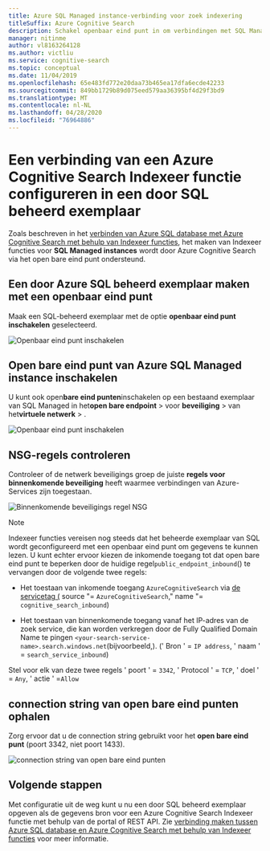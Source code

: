 ```yaml
---
title: Azure SQL Managed instance-verbinding voor zoek indexering
titleSuffix: Azure Cognitive Search
description: Schakel openbaar eind punt in om verbindingen met SQL Managed instances toe te staan vanuit een Indexeer functie op Azure Cognitive Search.
manager: nitinme
author: vl8163264128
ms.author: victliu
ms.service: cognitive-search
ms.topic: conceptual
ms.date: 11/04/2019
ms.openlocfilehash: 65e483fd772e20daa73b465ea17dfa6ecde42233
ms.sourcegitcommit: 849bb1729b89d075eed579aa36395bf4d29f3bd9
ms.translationtype: MT
ms.contentlocale: nl-NL
ms.lasthandoff: 04/28/2020
ms.locfileid: "76964886"
---
```

# <a name="configure-a-connection-from-an-azure-cognitive-search-indexer-to-sql-managed-instance"></a>Een verbinding van een Azure Cognitive Search Indexeer functie configureren in een door SQL beheerd exemplaar

Zoals beschreven in het [verbinden van Azure SQL database met Azure Cognitive Search met behulp van Indexeer functies](search-howto-connecting-azure-sql-database-to-azure-search-using-indexers.md#faq), het maken van Indexeer functies voor **SQL Managed instances** wordt door Azure Cognitive Search via het open bare eind punt ondersteund.

## <a name="create-azure-sql-managed-instance-with-public-endpoint"></a>Een door Azure SQL beheerd exemplaar maken met een openbaar eind punt
Maak een SQL-beheerd exemplaar met de optie **openbaar eind punt inschakelen** geselecteerd.

   ![Openbaar eind punt inschakelen](media/search-howto-connecting-azure-sql-mi-to-azure-search-using-indexers/enable-public-endpoint.png "Openbaar eind punt inschakelen")

## <a name="enable-azure-sql-managed-instance-public-endpoint"></a>Open bare eind punt van Azure SQL Managed instance inschakelen
U kunt ook open**bare eind punten**inschakelen op een bestaand exemplaar van SQL Managed in het**open bare endpoint** > voor **beveiliging** > van het**virtuele netwerk** > .

   ![Openbaar eind punt inschakelen](media/search-howto-connecting-azure-sql-mi-to-azure-search-using-indexers/mi-vnet.png "Openbaar eind punt inschakelen")

## <a name="verify-nsg-rules"></a>NSG-regels controleren
Controleer of de netwerk beveiligings groep de juiste **regels voor binnenkomende beveiliging** heeft waarmee verbindingen van Azure-Services zijn toegestaan.

   ![Binnenkomende beveiligings regel NSG](media/search-howto-connecting-azure-sql-mi-to-azure-search-using-indexers/nsg-rule.png "Binnenkomende beveiligings regel NSG")

> [!NOTE]
> Indexeer functies vereisen nog steeds dat het beheerde exemplaar van SQL wordt geconfigureerd met een openbaar eind punt om gegevens te kunnen lezen.
> U kunt echter ervoor kiezen de inkomende toegang tot dat open bare eind punt te beperken door de huidige regel`public_endpoint_inbound`() te vervangen door de volgende twee regels:
>
> * Het toestaan van inkomende toegang `AzureCognitiveSearch` via [de servicetag (](https://docs.microsoft.com/azure/virtual-network/service-tags-overview#available-service-tags) source "= `AzureCognitiveSearch`," name "= `cognitive_search_inbound`)
>
> * Het toestaan van binnenkomende toegang vanaf het IP-adres van de zoek service, die kan worden verkregen door de Fully Qualified Domain Name te pingen `<your-search-service-name>.search.windows.net`(bijvoorbeeld,). (' Bron ' = `IP address`, ' naam ' = `search_service_inbound`)
>
> Stel voor elk van deze twee regels ' poort ' = `3342`, ' Protocol ' = `TCP`, ' doel ' = `Any`, ' actie ' =`Allow`

## <a name="get-public-endpoint-connection-string"></a>connection string van open bare eind punten ophalen
Zorg ervoor dat u de connection string gebruikt voor het **open bare eind punt** (poort 3342, niet poort 1433).

   ![connection string van open bare eind punten](media/search-howto-connecting-azure-sql-mi-to-azure-search-using-indexers/mi-connection-string.png "connection string van open bare eind punten")

## <a name="next-steps"></a>Volgende stappen
Met configuratie uit de weg kunt u nu een door SQL beheerd exemplaar opgeven als de gegevens bron voor een Azure Cognitive Search Indexeer functie met behulp van de portal of REST API. Zie [verbinding maken tussen Azure SQL database en Azure Cognitive Search met behulp van Indexeer functies](search-howto-connecting-azure-sql-database-to-azure-search-using-indexers.md) voor meer informatie.
